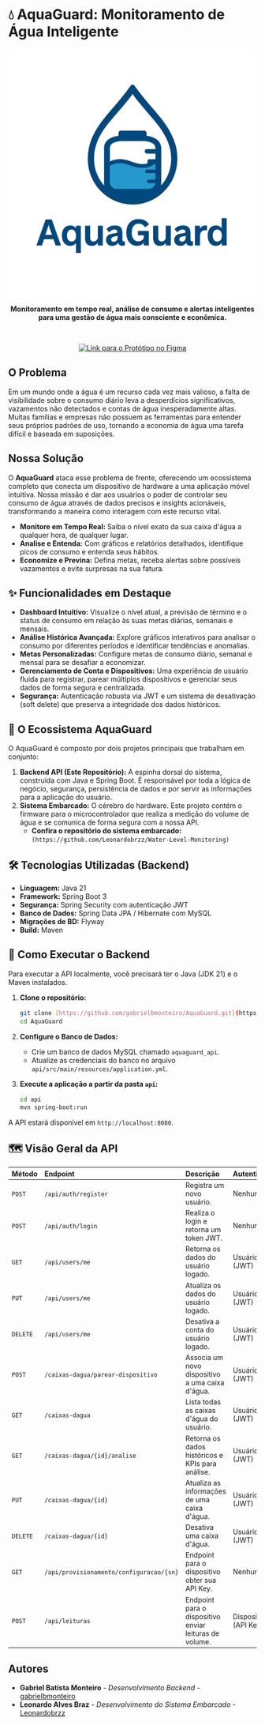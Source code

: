 # 💧 AquaGuard: Monitoramento de Água Inteligente

<p align="center">
  <img src="https://github.com/gabrielbmonteiro/AquaGuard/blob/main/assests/aquaguard-logo.png" alt="AquaGuard Logo" width="500"/>
</p>

<p align="center">
  <strong>Monitoramento em tempo real, análise de consumo e alertas inteligentes para uma gestão de água mais consciente e econômica.</strong>
</p>

<p align="center">&nbsp;</p> <p align="center">
  <a href="https://www.figma.com/design/E1DOlAAqGxfsNUSdUMuM6L/Prot%C3%B3tipo---AquaGuard?node-id=0-1&p=f&t=808FO5iqxMpMaPWB-0">
    <img src="https://img.shields.io/badge/Acessar%20Protótipo-Figma-%23F24E1E?style=for-the-badge&logo=figma&logoColor=white" alt="Link para o Protótipo no Figma"/>
  </a>
</p>

## O Problema

Em um mundo onde a água é um recurso cada vez mais valioso, a falta de visibilidade sobre o consumo diário leva a desperdícios significativos, vazamentos não detectados e contas de água inesperadamente altas. Muitas famílias e empresas não possuem as ferramentas para entender seus próprios padrões de uso, tornando a economia de água uma tarefa difícil e baseada em suposições.

## Nossa Solução

O **AquaGuard** ataca esse problema de frente, oferecendo um ecossistema completo que conecta um dispositivo de hardware a uma aplicação móvel intuitiva. Nossa missão é dar aos usuários o poder de controlar seu consumo de água através de dados precisos e insights acionáveis, transformando a maneira como interagem com este recurso vital.

- **Monitore em Tempo Real:** Saiba o nível exato da sua caixa d'água a qualquer hora, de qualquer lugar.
- **Analise e Entenda:** Com gráficos e relatórios detalhados, identifique picos de consumo e entenda seus hábitos.
- **Economize e Previna:** Defina metas, receba alertas sobre possíveis vazamentos e evite surpresas na sua fatura.

## ✨ Funcionalidades em Destaque

- **Dashboard Intuitivo:** Visualize o nível atual, a previsão de término e o status de consumo em relação às suas metas diárias, semanais e mensais.
- **Análise Histórica Avançada:** Explore gráficos interativos para analisar o consumo por diferentes períodos e identificar tendências e anomalias.
- **Metas Personalizadas:** Configure metas de consumo diário, semanal e mensal para se desafiar a economizar.
- **Gerenciamento de Conta e Dispositivos:** Uma experiência de usuário fluida para registrar, parear múltiplos dispositivos e gerenciar seus dados de forma segura e centralizada.
- **Segurança:** Autenticação robusta via JWT e um sistema de desativação (soft delete) que preserva a integridade dos dados históricos.

## 🔧 O Ecossistema AquaGuard

O AquaGuard é composto por dois projetos principais que trabalham em conjunto:

1.  **Backend API (Este Repositório):** A espinha dorsal do sistema, construída com Java e Spring Boot. É responsável por toda a lógica de negócio, segurança, persistência de dados e por servir as informações para a aplicação do usuário.
2.  **Sistema Embarcado:** O cérebro do hardware. Este projeto contém o firmware para o microcontrolador que realiza a medição do volume de água e se comunica de forma segura com a nossa API.
    - **Confira o repositório do sistema embarcado:** `(https://github.com/Leonardobrzz/Water-Level-Monitoring)`

## 🛠️ Tecnologias Utilizadas (Backend)

- **Linguagem:** Java 21
- **Framework:** Spring Boot 3
- **Segurança:** Spring Security com autenticação JWT
- **Banco de Dados:** Spring Data JPA / Hibernate com MySQL
- **Migrações de BD:** Flyway
- **Build:** Maven

## 🚀 Como Executar o Backend

Para executar a API localmente, você precisará ter o Java (JDK 21) e o Maven instalados.

1.  **Clone o repositório:**
    ```bash
    git clone [https://github.com/gabrielbmonteiro/AquaGuard.git](https://github.com/gabrielbmonteiro/AquaGuard.git)
    cd AquaGuard
    ```

2.  **Configure o Banco de Dados:**
    - Crie um banco de dados MySQL chamado `aquaguard_api`.
    - Atualize as credenciais do banco no arquivo `api/src/main/resources/application.yml`.

3.  **Execute a aplicação a partir da pasta `api`:**
    ```bash
    cd api
    mvn spring-boot:run
    ```

A API estará disponível em `http://localhost:8080`.

## 🗺️ Visão Geral da API

| Método | Endpoint | Descrição | Autenticação |
| :--- | :--- | :--- | :--- |
| `POST` | `/api/auth/register` | Registra um novo usuário. | Nenhuma |
| `POST` | `/api/auth/login` | Realiza o login e retorna um token JWT. | Nenhuma |
| `GET` | `/api/users/me` | Retorna os dados do usuário logado. | Usuário (JWT) |
| `PUT` | `/api/users/me` | Atualiza os dados do usuário logado. | Usuário (JWT) |
| `DELETE` | `/api/users/me` | Desativa a conta do usuário logado. | Usuário (JWT) |
| `POST` | `/caixas-dagua/parear-dispositivo` | Associa um novo dispositivo a uma caixa d'água. | Usuário (JWT) |
| `GET` | `/caixas-dagua` | Lista todas as caixas d'água do usuário. | Usuário (JWT) |
| `GET` | `/caixas-dagua/{id}/analise` | Retorna os dados históricos e KPIs para análise. | Usuário (JWT) |
| `PUT` | `/caixas-dagua/{id}` | Atualiza as informações de uma caixa d'água. | Usuário (JWT) |
| `DELETE` | `/caixas-dagua/{id}` | Desativa uma caixa d'água. | Usuário (JWT) |
| `GET` | `/api/provisionamento/configuracao/{sn}` | Endpoint para o dispositivo obter sua API Key. | Nenhuma |
| `POST` | `/api/leituras` | Endpoint para o dispositivo enviar leituras de volume. | Dispositivo (API Key) |

## Autores

- **Gabriel Batista Monteiro** - *Desenvolvimento Backend* - [gabrielbmonteiro](https://github.com/gabrielbmonteiro)
- **Leonardo Alves Braz** - *Desenvolvimento do Sistema Embarcado* - [Leonardobrzz](https://github.com/Leonardobrzz)
